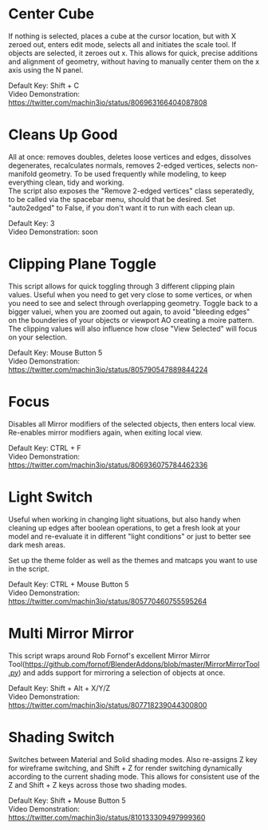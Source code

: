 # Center Cube

If nothing is selected, places a cube at the cursor location, but with X zeroed out, enters edit mode, selects all and initiates the scale tool. If objects are selected, it zeroes out x.
This allows for quick, precise additions and alignment of geometry, without having to manually center them on the x axis using the N panel.

Default Key: Shift + C  
Video Demonstration: https://twitter.com/machin3io/status/806963166404087808  

# Cleans Up Good
All at once: removes doubles, deletes loose vertices and edges, dissolves degenerates, recalculates normals, removes 2-edged vertices, selects non-manifold geometry.
To be used frequently while modeling, to keep everything clean, tidy and working.   
The script also exposes the "Remove 2-edged vertices" class seperatedly, to be called via the spacebar menu, should that be desired.
Set "auto2edged" to False, if you don't want it to run with each clean up.

Default Key: 3  
Video Demonstration: soon   


# Clipping Plane Toggle

This script allows for quick toggling through 3 different clipping plain values. Useful when you need to get very close to some vertices, or when you need to see and select through overlapping geometry. Toggle back to a bigger valuei, when you are zoomed out again, to avoid "bleeding edges" on the bounderies of your objects or viewport AO creating a moire pattern.
The clipping values will also influence how close "View Selected" will focus on your selection.


Default Key: Mouse Button 5  
Video Demonstration: https://twitter.com/machin3io/status/805790547889844224


# Focus
Disables all Mirror modifiers of the selected objects, then enters local view. Re-enables mirror modifiers again, when exiting local view.

Default Key: CTRL + F  
Video Demonstration: https://twitter.com/machin3io/status/806936075784462336 


# Light Switch

Useful when working in changing light situations, but also handy when cleaning up edges after boolean operations, to get a fresh look at your model and re-evaluate it in different "light conditions" or just to better see dark mesh areas.

Set up the theme folder as well as the themes and matcaps you want to use in the script.

Default Key: CTRL + Mouse Button 5  
Video Demonstration: https://twitter.com/machin3io/status/805770460755595264
 

# Multi Mirror Mirror
This script wraps around Rob Fornof's excellent Mirror Mirror Tool(https://github.com/fornof/BlenderAddons/blob/master/MirrorMirrorTool.py) and adds support for mirroring a selection of objects at once.

Default Key: Shift + Alt + X/Y/Z  
Video Demonstration: https://twitter.com/machin3io/status/807718239044300800  

# Shading Switch
Switches between Material and Solid shading modes. Also re-assigns Z key for wireframe switching, and Shift + Z for render switching dynamically according to the current shading mode.
This allows for consistent use of the Z and Shift + Z keys across those two shading modes. 

Default Key: Shift + Mouse Button 5   
Video Demonstration: https://twitter.com/machin3io/status/810133309497999360  
